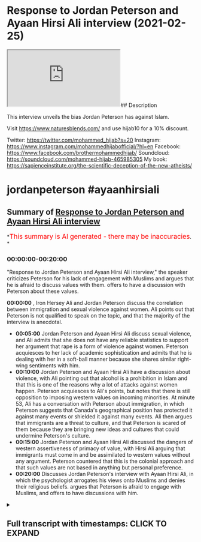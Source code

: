 # Response to Jordan Peterson and Ayaan Hirsi Ali interview (2021-02-25)

<iframe loading='lazy' allow='autoplay' src='https://www.youtube.com/embed/XCvLgCf9Fgw'></iframe>## Description

This interview unveils the bias Jordan Peterson has against Islam.

Visit <https://www.naturesblends.com/> and use hijab10 for a 10% discount.

Twitter: <https://twitter.com/mohammed_hijab?s=20>
Instagram: <https://www.instagram.com/mohammedhijabofficial/?hl=en>
Facebook: <https://www.facebook.com/brothermohammedhijab/>
Soundcloud: <https://soundcloud.com/mohammed-hijab-465985305>
My book: <https://sapienceinstitute.org/the-scientific-deception-of-the-new-atheists/>

# jordanpeterson #ayaanhirsiali

## Summary of [Response to Jordan Peterson and Ayaan Hirsi Ali interview](https://www.youtube.com/watch?v=XCvLgCf9Fgw)

*<span style="color:red; font-size:125%">This summary is AI generated - there may be inaccuracies</span>. *

### <a onclick="modifyYTiframeseektime('0')">00:00:00-00:20:00</a>

"Response to Jordan Peterson and Ayaan Hirsi Ali interview," the speaker criticizes Peterson for his lack of engagement with Muslims and argues that he is afraid to discuss values with them. offers to have a discussion with Peterson about these values.

**<a onclick="modifyYTiframeseektime('0')">00:00:00</a>** , Iron Hersey Ali and Jordan Peterson discuss the correlation between immigration and sexual violence against women. Ali points out that Peterson is not qualified to speak on the topic, and that the majority of the interview is anecdotal.

* **<a onclick="modifyYTiframeseektime('300')">00:05:00</a>** Jordan Peterson and Ayaan Hirsi Ali discuss sexual violence, and Ali admits that she does not have any reliable statistics to support her argument that rape is a form of violence against women. Peterson acquiesces to her lack of academic sophistication and admits that he is dealing with her in a soft-ball manner because she shares similar right-wing sentiments with him.
* **<a onclick="modifyYTiframeseektime('600')">00:10:00</a>** Jordan Peterson and Ayaan Hirsi Ali have a discussion about violence, with Ali pointing out that alcohol is a prohibition in Islam and that this is one of the reasons why a lot of attacks against women happen. Peterson acquiesces to Ali's points, but notes that there is still opposition to imposing western values on incoming minorities. At minute 53, Ali has a conversation with Peterson about immigration, in which Peterson suggests that Canada's geographical position has protected it against many events or shielded it against many events. Ali then argues that immigrants are a threat to culture, and that Peterson is scared of them because they are bringing new ideas and cultures that could undermine Peterson's culture.
* **<a onclick="modifyYTiframeseektime('900')">00:15:00</a>** Jordan Peterson and Ayaan Hirsi Ali discussed the dangers of western assertiveness of primacy of value, with Hirsi Ali arguing that immigrants must come in and be assimilated to western values without any argument. Peterson countered that this is the colonial approach and that such values are not based in anything but personal preference.
* **<a onclick="modifyYTiframeseektime('1200')">00:20:00</a>** Discusses Jordan Peterson's interview with Ayaan Hirsi Ali, in which the psychologist arrogates his views onto Muslims and denies their religious beliefs. argues that Peterson is afraid to engage with Muslims, and offers to have discussions with him.

<details><summary><h2>Full transcript with timestamps: CLICK TO EXPAND</h2></summary>

<a onclick="modifyYTiframeseektime('0')">0:00:00</a> any time there was a proposition  
<a onclick="modifyYTiframeseektime('3')">0:00:03</a> to yes impose the values of liberal  
<a onclick="modifyYTiframeseektime('6')">0:00:06</a> societies  
<a onclick="modifyYTiframeseektime('7')">0:00:07</a> on the incoming minorities this is  
<a onclick="modifyYTiframeseektime('10')">0:00:10</a> probably the most shocking bit  
<a onclick="modifyYTiframeseektime('12')">0:00:12</a> of the entire interview she talks  
<a onclick="modifyYTiframeseektime('15')">0:00:15</a> candidly  
<a onclick="modifyYTiframeseektime('16')">0:00:16</a> and audaciously about imposing  
<a onclick="modifyYTiframeseektime('20')">0:00:20</a> western values on immigrant populations  
<a onclick="modifyYTiframeseektime('23')">0:00:23</a> that is one side of the story but  
<a onclick="modifyYTiframeseektime('25')">0:00:25</a> there's also another side of the story  
<a onclick="modifyYTiframeseektime('27')">0:00:27</a> there's two sides of the story when you  
<a onclick="modifyYTiframeseektime('29')">0:00:29</a> when jordan peterson talks about slavery  
<a onclick="modifyYTiframeseektime('31')">0:00:31</a> and segregation racism in the west  
<a onclick="modifyYTiframeseektime('32')">0:00:32</a> but she doesn't offer the same  
<a onclick="modifyYTiframeseektime('34')">0:00:34</a> charitable interpretations of two sides  
<a onclick="modifyYTiframeseektime('36')">0:00:36</a> of the story when she's talking about  
<a onclick="modifyYTiframeseektime('37')">0:00:37</a> the muslim world  
<a onclick="modifyYTiframeseektime('43')">0:00:43</a> is the hijab 10 discount code for 10  
<a onclick="modifyYTiframeseektime('46')">0:00:46</a> discount on a wide range of products  
<a onclick="modifyYTiframeseektime('48')">0:00:48</a> including premium ethiopian black seed  
<a onclick="modifyYTiframeseektime('50')">0:00:50</a> products  
<a onclick="modifyYTiframeseektime('54')">0:00:54</a> how are you guys doing this is a video  
<a onclick="modifyYTiframeseektime('58')">0:00:58</a> of review a review of an interview that  
<a onclick="modifyYTiframeseektime('61')">0:01:01</a> recently took place between iron hersey  
<a onclick="modifyYTiframeseektime('63')">0:01:03</a> ali and jordan peterson  
<a onclick="modifyYTiframeseektime('65')">0:01:05</a> now before i indulge in the foxy norse  
<a onclick="modifyYTiframeseektime('67')">0:01:07</a> in the hilly pulification  
<a onclick="modifyYTiframeseektime('70')">0:01:10</a> of the counter factual and inoperative  
<a onclick="modifyYTiframeseektime('73')">0:01:13</a> quantifications  
<a onclick="modifyYTiframeseektime('74')">0:01:14</a> of iron hersey ali i would like to  
<a onclick="modifyYTiframeseektime('77')">0:01:17</a> stress one point  
<a onclick="modifyYTiframeseektime('79')">0:01:19</a> that both individuals are not  
<a onclick="modifyYTiframeseektime('82')">0:01:22</a> specialists in islam or muslims they are  
<a onclick="modifyYTiframeseektime('85')">0:01:25</a> really not  
<a onclick="modifyYTiframeseektime('87')">0:01:27</a> academically qualified or trained to  
<a onclick="modifyYTiframeseektime('90')">0:01:30</a> deal with these matters  
<a onclick="modifyYTiframeseektime('91')">0:01:31</a> and it would have been clever had both  
<a onclick="modifyYTiframeseektime('93')">0:01:33</a> of those individuals taking a page out  
<a onclick="modifyYTiframeseektime('95')">0:01:35</a> of  
<a onclick="modifyYTiframeseektime('96')">0:01:36</a> wittgenstein's book tractus  
<a onclick="modifyYTiframeseektime('99')">0:01:39</a> where he mentions whereof  
<a onclick="modifyYTiframeseektime('103')">0:01:43</a> whereof one cannot speak thereof  
<a onclick="modifyYTiframeseektime('106')">0:01:46</a> one must remain silent but despite the  
<a onclick="modifyYTiframeseektime('109')">0:01:49</a> fact that jordan peterson  
<a onclick="modifyYTiframeseektime('112')">0:01:52</a> consistently mentions his own ignorance  
<a onclick="modifyYTiframeseektime('115')">0:01:55</a> on the topic of islam and muslims  
<a onclick="modifyYTiframeseektime('117')">0:01:57</a> he continuously and persistently  
<a onclick="modifyYTiframeseektime('121')">0:02:01</a> calls people who are ultra crepitarian  
<a onclick="modifyYTiframeseektime('124')">0:02:04</a> and who have no formal qualifications of  
<a onclick="modifyYTiframeseektime('127')">0:02:07</a> islam  
<a onclick="modifyYTiframeseektime('127')">0:02:07</a> except for a claim that they once  
<a onclick="modifyYTiframeseektime('129')">0:02:09</a> belonged to the body of muslims  
<a onclick="modifyYTiframeseektime('131')">0:02:11</a> to speak on his podcasts as if they have  
<a onclick="modifyYTiframeseektime('134')">0:02:14</a> some kind of  
<a onclick="modifyYTiframeseektime('136')">0:02:16</a> academic insight to offer what we will  
<a onclick="modifyYTiframeseektime('138')">0:02:18</a> realize with this review instead  
<a onclick="modifyYTiframeseektime('141')">0:02:21</a> is that there is no academic insight to  
<a onclick="modifyYTiframeseektime('144')">0:02:24</a> offer  
<a onclick="modifyYTiframeseektime('146')">0:02:26</a> let's start with exactly the method  
<a onclick="modifyYTiframeseektime('149')">0:02:29</a> that we're talking about in this case is  
<a onclick="modifyYTiframeseektime('151')">0:02:31</a> the social scientific method  
<a onclick="modifyYTiframeseektime('153')">0:02:33</a> but before we do so let's recognize the  
<a onclick="modifyYTiframeseektime('155')">0:02:35</a> argument that's been  
<a onclick="modifyYTiframeseektime('157')">0:02:37</a> made here by iron hersey alley that  
<a onclick="modifyYTiframeseektime('159')">0:02:39</a> there is a correlation  
<a onclick="modifyYTiframeseektime('160')">0:02:40</a> a strong positive correlation between  
<a onclick="modifyYTiframeseektime('164')">0:02:44</a> immigration  
<a onclick="modifyYTiframeseektime('165')">0:02:45</a> and sexual violence to women in  
<a onclick="modifyYTiframeseektime('168')">0:02:48</a> particular  
<a onclick="modifyYTiframeseektime('169')">0:02:49</a> this among many other problems that  
<a onclick="modifyYTiframeseektime('171')">0:02:51</a> you'll find with immigration  
<a onclick="modifyYTiframeseektime('172')">0:02:52</a> and what kind of immigration it's muslim  
<a onclick="modifyYTiframeseektime('176')">0:02:56</a> immigration in particular so  
<a onclick="modifyYTiframeseektime('180')">0:03:00</a> the first thing that needs to be  
<a onclick="modifyYTiframeseektime('181')">0:03:01</a> questioned is is iron hersey ali  
<a onclick="modifyYTiframeseektime('185')">0:03:05</a> going to provide us with scientific or  
<a onclick="modifyYTiframeseektime('187')">0:03:07</a> statistical data such that we may  
<a onclick="modifyYTiframeseektime('190')">0:03:10</a> look at it with an academic eye or is  
<a onclick="modifyYTiframeseektime('193')">0:03:13</a> she  
<a onclick="modifyYTiframeseektime('193')">0:03:13</a> going to be anecdotal from beginning to  
<a onclick="modifyYTiframeseektime('197')">0:03:17</a> end  
<a onclick="modifyYTiframeseektime('198')">0:03:18</a> unfortunately what we find with this  
<a onclick="modifyYTiframeseektime('200')">0:03:20</a> interview  
<a onclick="modifyYTiframeseektime('201')">0:03:21</a> is that there is absolutely no semblance  
<a onclick="modifyYTiframeseektime('206')">0:03:26</a> no semblance of academic rigour and in  
<a onclick="modifyYTiframeseektime('209')">0:03:29</a> fact the entirety of the interview  
<a onclick="modifyYTiframeseektime('211')">0:03:31</a> is a reference to anecdotal information  
<a onclick="modifyYTiframeseektime('215')">0:03:35</a> with the limitation of one case study  
<a onclick="modifyYTiframeseektime('218')">0:03:38</a> hercy herself talking about her own  
<a onclick="modifyYTiframeseektime('221')">0:03:41</a> story  
<a onclick="modifyYTiframeseektime('222')">0:03:42</a> which peterson thinks she's so heroic  
<a onclick="modifyYTiframeseektime('226')">0:03:46</a> for having gone through these  
<a onclick="modifyYTiframeseektime('228')">0:03:48</a> experiences  
<a onclick="modifyYTiframeseektime('230')">0:03:50</a> but jordan peterson asks hersey a  
<a onclick="modifyYTiframeseektime('232')">0:03:52</a> question  
<a onclick="modifyYTiframeseektime('233')">0:03:53</a> he asks he actually says i'm triggered  
<a onclick="modifyYTiframeseektime('236')">0:03:56</a> as a social scientist  
<a onclick="modifyYTiframeseektime('238')">0:03:58</a> because there's many issues i mean you  
<a onclick="modifyYTiframeseektime('240')">0:04:00</a> do say right off the bat  
<a onclick="modifyYTiframeseektime('242')">0:04:02</a> uh this is a trigger warning for the  
<a onclick="modifyYTiframeseektime('245')">0:04:05</a> entire book  
<a onclick="modifyYTiframeseektime('246')">0:04:06</a> reading it you should be triggered well  
<a onclick="modifyYTiframeseektime('248')">0:04:08</a> i would say i was triggered by reading  
<a onclick="modifyYTiframeseektime('250')">0:04:10</a> it i was triggered partly  
<a onclick="modifyYTiframeseektime('252')">0:04:12</a> as a social scientist i would say to  
<a onclick="modifyYTiframeseektime('254')">0:04:14</a> begin with and he mentions  
<a onclick="modifyYTiframeseektime('256')">0:04:16</a> of the issues in question is the fact  
<a onclick="modifyYTiframeseektime('259')">0:04:19</a> that how do you define  
<a onclick="modifyYTiframeseektime('260')">0:04:20</a> sexual violence against women let's take  
<a onclick="modifyYTiframeseektime('263')">0:04:23</a> a look at what he says  
<a onclick="modifyYTiframeseektime('264')">0:04:24</a> how do you define sexual assault for  
<a onclick="modifyYTiframeseektime('267')">0:04:27</a> example  
<a onclick="modifyYTiframeseektime('268')">0:04:28</a> now you could define it as the  
<a onclick="modifyYTiframeseektime('272')">0:04:32</a> if you define it by the most severe  
<a onclick="modifyYTiframeseektime('275')">0:04:35</a> crimes let's say  
<a onclick="modifyYTiframeseektime('277')">0:04:37</a> rape then you miss  
<a onclick="modifyYTiframeseektime('280')">0:04:40</a> all the data that might be obtained when  
<a onclick="modifyYTiframeseektime('282')">0:04:42</a> you  
<a onclick="modifyYTiframeseektime('283')">0:04:43</a> consider all the other forms of sexual  
<a onclick="modifyYTiframeseektime('286')">0:04:46</a> misbehavior  
<a onclick="modifyYTiframeseektime('287')">0:04:47</a> now this problem is real because in  
<a onclick="modifyYTiframeseektime('289')">0:04:49</a> second wave feminist  
<a onclick="modifyYTiframeseektime('291')">0:04:51</a> kind of academic literature you'll find  
<a onclick="modifyYTiframeseektime('294')">0:04:54</a> extremes  
<a onclick="modifyYTiframeseektime('296')">0:04:56</a> you'll find extremes like for example  
<a onclick="modifyYTiframeseektime('298')">0:04:58</a> mckinnon catherine mckinnon  
<a onclick="modifyYTiframeseektime('300')">0:05:00</a> who says that sexual intercourse  
<a onclick="modifyYTiframeseektime('303')">0:05:03</a> is a form of rape actually  
<a onclick="modifyYTiframeseektime('307')">0:05:07</a> even if if the person consents this is  
<a onclick="modifyYTiframeseektime('309')">0:05:09</a> in western academic literature  
<a onclick="modifyYTiframeseektime('311')">0:05:11</a> i know um jordan peterson has had  
<a onclick="modifyYTiframeseektime('315')">0:05:15</a> warrell farin on his uh podcast in the  
<a onclick="modifyYTiframeseektime('318')">0:05:18</a> in the past  
<a onclick="modifyYTiframeseektime('319')">0:05:19</a> and he's been critical of these  
<a onclick="modifyYTiframeseektime('320')">0:05:20</a> approaches and world farron himself  
<a onclick="modifyYTiframeseektime('322')">0:05:22</a> mentions in the myth of male power  
<a onclick="modifyYTiframeseektime('324')">0:05:24</a> these ridiculous notions of definitions  
<a onclick="modifyYTiframeseektime('328')">0:05:28</a> relating to sexual violence  
<a onclick="modifyYTiframeseektime('330')">0:05:30</a> hersey ali doesn't recognize the issue  
<a onclick="modifyYTiframeseektime('332')">0:05:32</a> here with definitions  
<a onclick="modifyYTiframeseektime('334')">0:05:34</a> and she doesn't realize because there is  
<a onclick="modifyYTiframeseektime('336')">0:05:36</a> no uniform generalizable  
<a onclick="modifyYTiframeseektime('338')">0:05:38</a> robust definition that everybody agrees  
<a onclick="modifyYTiframeseektime('341')">0:05:41</a> with in relation to this  
<a onclick="modifyYTiframeseektime('344')">0:05:44</a> violence against women such that  
<a onclick="modifyYTiframeseektime('346')">0:05:46</a> comparisons can be made cross-culturally  
<a onclick="modifyYTiframeseektime('348')">0:05:48</a> or even within the same  
<a onclick="modifyYTiframeseektime('350')">0:05:50</a> location so she starts talking once  
<a onclick="modifyYTiframeseektime('353')">0:05:53</a> again about  
<a onclick="modifyYTiframeseektime('353')">0:05:53</a> anecdotes but jordan peterson comes back  
<a onclick="modifyYTiframeseektime('357')">0:05:57</a> again and asks her some more  
<a onclick="modifyYTiframeseektime('358')">0:05:58</a> interrogatory questions  
<a onclick="modifyYTiframeseektime('359')">0:05:59</a> what's really interesting is that at  
<a onclick="modifyYTiframeseektime('361')">0:06:01</a> minute 12  
<a onclick="modifyYTiframeseektime('363')">0:06:03</a> second 38 iron hersey  
<a onclick="modifyYTiframeseektime('366')">0:06:06</a> candidly admits that she has she does  
<a onclick="modifyYTiframeseektime('368')">0:06:08</a> not start with statistics let's see what  
<a onclick="modifyYTiframeseektime('370')">0:06:10</a> she has to say  
<a onclick="modifyYTiframeseektime('370')">0:06:10</a> and so i don't start fast with  
<a onclick="modifyYTiframeseektime('373')">0:06:13</a> statistics so i i you know i really want  
<a onclick="modifyYTiframeseektime('375')">0:06:15</a> i'm not a social scientist  
<a onclick="modifyYTiframeseektime('377')">0:06:17</a> and now that's ridiculous  
<a onclick="modifyYTiframeseektime('381')">0:06:21</a> not the fact that she's not a social  
<a onclick="modifyYTiframeseektime('382')">0:06:22</a> scientist but the fact that you're  
<a onclick="modifyYTiframeseektime('384')">0:06:24</a> conducting a study  
<a onclick="modifyYTiframeseektime('386')">0:06:26</a> which is a social science  
<a onclick="modifyYTiframeseektime('389')">0:06:29</a> study and you're admitting that you have  
<a onclick="modifyYTiframeseektime('392')">0:06:32</a> no qualification no expertise  
<a onclick="modifyYTiframeseektime('394')">0:06:34</a> no training no ability  
<a onclick="modifyYTiframeseektime('397')">0:06:37</a> to act as a social scientist now this is  
<a onclick="modifyYTiframeseektime('400')">0:06:40</a> analogous to someone going to a doctor  
<a onclick="modifyYTiframeseektime('403')">0:06:43</a> asking for a prescription and then the  
<a onclick="modifyYTiframeseektime('405')">0:06:45</a> doctor turned around says  
<a onclick="modifyYTiframeseektime('406')">0:06:46</a> you know i'm i don't start with  
<a onclick="modifyYTiframeseektime('408')">0:06:48</a> prescriptions because i'm not a doctor  
<a onclick="modifyYTiframeseektime('410')">0:06:50</a> it would not be acceptable in any other  
<a onclick="modifyYTiframeseektime('412')">0:06:52</a> field  
<a onclick="modifyYTiframeseektime('414')">0:06:54</a> so why is it possible that she can be  
<a onclick="modifyYTiframeseektime('416')">0:06:56</a> treated as an academic and a social  
<a onclick="modifyYTiframeseektime('418')">0:06:58</a> scientist  
<a onclick="modifyYTiframeseektime('419')">0:06:59</a> when in fact she admits to the fact that  
<a onclick="modifyYTiframeseektime('421')">0:07:01</a> she is an ultra crack badarian  
<a onclick="modifyYTiframeseektime('425')">0:07:05</a> why is it possible that she can continue  
<a onclick="modifyYTiframeseektime('427')">0:07:07</a> this and that there is not a  
<a onclick="modifyYTiframeseektime('429')">0:07:09</a> push from peterson as we've seen with  
<a onclick="modifyYTiframeseektime('433')">0:07:13</a> him and kathy newham for example on  
<a onclick="modifyYTiframeseektime('435')">0:07:15</a> channel 4  
<a onclick="modifyYTiframeseektime('436')">0:07:16</a> a debate well known debate the same push  
<a onclick="modifyYTiframeseektime('439')">0:07:19</a> that he has with other second wave  
<a onclick="modifyYTiframeseektime('441')">0:07:21</a> feminists where he  
<a onclick="modifyYTiframeseektime('442')">0:07:22</a> completely dismantles their duelist  
<a onclick="modifyYTiframeseektime('445')">0:07:25</a> narratives we don't find here  
<a onclick="modifyYTiframeseektime('447')">0:07:27</a> there's an acquiescence here and i think  
<a onclick="modifyYTiframeseektime('450')">0:07:30</a> the reason is this  
<a onclick="modifyYTiframeseektime('451')">0:07:31</a> if iron hersey ali was kathy newman he  
<a onclick="modifyYTiframeseektime('454')">0:07:34</a> would have eaten her for breakfast in  
<a onclick="modifyYTiframeseektime('456')">0:07:36</a> that interview  
<a onclick="modifyYTiframeseektime('456')">0:07:36</a> but you're exercising your freedom of  
<a onclick="modifyYTiframeseektime('458')">0:07:38</a> speech to certainly risk offending me  
<a onclick="modifyYTiframeseektime('461')">0:07:41</a> and that's fine i think more power to  
<a onclick="modifyYTiframeseektime('463')">0:07:43</a> you as far as i'm concerned  
<a onclick="modifyYTiframeseektime('465')">0:07:45</a> except you haven't sat there and  
<a onclick="modifyYTiframeseektime('469')">0:07:49</a> i'm sorry i'm just trying to work that  
<a onclick="modifyYTiframeseektime('470')">0:07:50</a> out i mean  
<a onclick="modifyYTiframeseektime('474')">0:07:54</a> gotcha you have got me but he acquiesces  
<a onclick="modifyYTiframeseektime('477')">0:07:57</a> to her  
<a onclick="modifyYTiframeseektime('479')">0:07:59</a> lack of rigor and sophistication  
<a onclick="modifyYTiframeseektime('481')">0:08:01</a> academic sophistication  
<a onclick="modifyYTiframeseektime('483')">0:08:03</a> because she exists with him in the same  
<a onclick="modifyYTiframeseektime('485')">0:08:05</a> anti-muslim  
<a onclick="modifyYTiframeseektime('486')">0:08:06</a> echo chamber and that's the reality and  
<a onclick="modifyYTiframeseektime('490')">0:08:10</a> he knows it  
<a onclick="modifyYTiframeseektime('491')">0:08:11</a> when was the last time that jordan  
<a onclick="modifyYTiframeseektime('493')">0:08:13</a> peterson has ever  
<a onclick="modifyYTiframeseektime('494')">0:08:14</a> in his entirety of his career  
<a onclick="modifyYTiframeseektime('497')">0:08:17</a> professional career  
<a onclick="modifyYTiframeseektime('498')">0:08:18</a> invited a traditionalist muslim  
<a onclick="modifyYTiframeseektime('501')">0:08:21</a> of and there are many of them there are  
<a onclick="modifyYTiframeseektime('503')">0:08:23</a> many of us to come and discuss with him  
<a onclick="modifyYTiframeseektime('505')">0:08:25</a> the matters that he's discussing  
<a onclick="modifyYTiframeseektime('508')">0:08:28</a> why only the unsympathetic to muslims  
<a onclick="modifyYTiframeseektime('510')">0:08:30</a> why  
<a onclick="modifyYTiframeseektime('511')">0:08:31</a> even though they come with the most  
<a onclick="modifyYTiframeseektime('512')">0:08:32</a> ridiculous anecdotal evidence  
<a onclick="modifyYTiframeseektime('514')">0:08:34</a> to make generalizable case or  
<a onclick="modifyYTiframeseektime('516')">0:08:36</a> generalizable  
<a onclick="modifyYTiframeseektime('519')">0:08:39</a> on uh entirety of a population which is  
<a onclick="modifyYTiframeseektime('521')">0:08:41</a> the muslim population in the west  
<a onclick="modifyYTiframeseektime('523')">0:08:43</a> why so this is something that she  
<a onclick="modifyYTiframeseektime('526')">0:08:46</a> you should be really thinking about for  
<a onclick="modifyYTiframeseektime('528')">0:08:48</a> instance my husband saying  
<a onclick="modifyYTiframeseektime('530')">0:08:50</a> the argument will no it won't go  
<a onclick="modifyYTiframeseektime('532')">0:08:52</a> anywhere because you will not be  
<a onclick="modifyYTiframeseektime('534')">0:08:54</a> able to get the statistics once again  
<a onclick="modifyYTiframeseektime('536')">0:08:56</a> she says i don't have the data  
<a onclick="modifyYTiframeseektime('539')">0:08:59</a> and he once again is the softball  
<a onclick="modifyYTiframeseektime('541')">0:09:01</a> approach  
<a onclick="modifyYTiframeseektime('543')">0:09:03</a> not a pushing not attacking  
<a onclick="modifyYTiframeseektime('546')">0:09:06</a> because she's not from the left because  
<a onclick="modifyYTiframeseektime('549')">0:09:09</a> she's not a white  
<a onclick="modifyYTiframeseektime('550')">0:09:10</a> second wave feminist woman from the left  
<a onclick="modifyYTiframeseektime('552')">0:09:12</a> that's why he's dealing with her in that  
<a onclick="modifyYTiframeseektime('553')">0:09:13</a> way  
<a onclick="modifyYTiframeseektime('554')">0:09:14</a> and because she has this bias against  
<a onclick="modifyYTiframeseektime('556')">0:09:16</a> islam and she echoes a lot of  
<a onclick="modifyYTiframeseektime('557')">0:09:17</a> their sentiments again the right wing  
<a onclick="modifyYTiframeseektime('560')">0:09:20</a> let's be  
<a onclick="modifyYTiframeseektime('561')">0:09:21</a> honest alt right-wing sentiments that's  
<a onclick="modifyYTiframeseektime('564')">0:09:24</a> why he's being taken easy with her  
<a onclick="modifyYTiframeseektime('566')">0:09:26</a> even though she is telling him i don't  
<a onclick="modifyYTiframeseektime('568')">0:09:28</a> have any data  
<a onclick="modifyYTiframeseektime('569')">0:09:29</a> he should have said if you don't have  
<a onclick="modifyYTiframeseektime('570')">0:09:30</a> any data you don't have any case  
<a onclick="modifyYTiframeseektime('573')">0:09:33</a> that's what you should have said full  
<a onclick="modifyYTiframeseektime('575')">0:09:35</a> stop her books are littered  
<a onclick="modifyYTiframeseektime('577')">0:09:37</a> with anecdotal information which even  
<a onclick="modifyYTiframeseektime('579')">0:09:39</a> that  
<a onclick="modifyYTiframeseektime('580')">0:09:40</a> is questionable and you can see in the  
<a onclick="modifyYTiframeseektime('582')">0:09:42</a> other refutation i've done on her  
<a onclick="modifyYTiframeseektime('584')">0:09:44</a> even that is questionable and has been  
<a onclick="modifyYTiframeseektime('585')">0:09:45</a> fact checked and she has been proven to  
<a onclick="modifyYTiframeseektime('587')">0:09:47</a> be  
<a onclick="modifyYTiframeseektime('587')">0:09:47</a> a malignant liar on all of these issues  
<a onclick="modifyYTiframeseektime('591')">0:09:51</a> victims and perpetrators of violent  
<a onclick="modifyYTiframeseektime('593')">0:09:53</a> crimes about 50 percent of them are  
<a onclick="modifyYTiframeseektime('595')">0:09:55</a> alcohol intoxicated it's a massive  
<a onclick="modifyYTiframeseektime('597')">0:09:57</a> contributor to  
<a onclick="modifyYTiframeseektime('598')">0:09:58</a> to violence of all types domestic  
<a onclick="modifyYTiframeseektime('600')">0:10:00</a> violence every type of violence  
<a onclick="modifyYTiframeseektime('602')">0:10:02</a> at minute 28 he starts talking about  
<a onclick="modifyYTiframeseektime('604')">0:10:04</a> other factors one of which is alcohol  
<a onclick="modifyYTiframeseektime('606')">0:10:06</a> something which is a prohibition in  
<a onclick="modifyYTiframeseektime('608')">0:10:08</a> islam  
<a onclick="modifyYTiframeseektime('609')">0:10:09</a> and she can see the discomfort in the  
<a onclick="modifyYTiframeseektime('611')">0:10:11</a> face of iron hersey because now it's  
<a onclick="modifyYTiframeseektime('612')">0:10:12</a> moving away from  
<a onclick="modifyYTiframeseektime('614')">0:10:14</a> anti-islamic attack to almost seemingly  
<a onclick="modifyYTiframeseektime('618')">0:10:18</a> a pseudo pro-islamic stance because  
<a onclick="modifyYTiframeseektime('620')">0:10:20</a> islam is the only  
<a onclick="modifyYTiframeseektime('621')">0:10:21</a> major world religion which bans alcohol  
<a onclick="modifyYTiframeseektime('624')">0:10:24</a> and he talks about alcohol being  
<a onclick="modifyYTiframeseektime('626')">0:10:26</a> in his his words 50 or more  
<a onclick="modifyYTiframeseektime('629')">0:10:29</a> the reason why a lot of these  
<a onclick="modifyYTiframeseektime('632')">0:10:32</a> attacks happen against women she tries  
<a onclick="modifyYTiframeseektime('634')">0:10:34</a> to sidestep that and move it back to an  
<a onclick="modifyYTiframeseektime('636')">0:10:36</a> anti-islamic case  
<a onclick="modifyYTiframeseektime('637')">0:10:37</a> but she is losing sophistication she  
<a onclick="modifyYTiframeseektime('639')">0:10:39</a> unnuances the discussion  
<a onclick="modifyYTiframeseektime('641')">0:10:41</a> and she's just trying to squeeze in she  
<a onclick="modifyYTiframeseektime('644')">0:10:44</a> is desperately trying to squeeze  
<a onclick="modifyYTiframeseektime('646')">0:10:46</a> in an anti-islamic narrative at  
<a onclick="modifyYTiframeseektime('649')">0:10:49</a> every single turn  
<a onclick="modifyYTiframeseektime('652')">0:10:52</a> but jordan peterson does not care  
<a onclick="modifyYTiframeseektime('655')">0:10:55</a> because jordan peterson is happy to  
<a onclick="modifyYTiframeseektime('656')">0:10:56</a> acquiesce with that  
<a onclick="modifyYTiframeseektime('658')">0:10:58</a> and jordan peterson is happy to have  
<a onclick="modifyYTiframeseektime('660')">0:11:00</a> these unsympathetic muslim  
<a onclick="modifyYTiframeseektime('662')">0:11:02</a> anti-muslim people on his show like uh  
<a onclick="modifyYTiframeseektime('665')">0:11:05</a> gad zad  
<a onclick="modifyYTiframeseektime('666')">0:11:06</a> or whatever his name is and her uh  
<a onclick="modifyYTiframeseektime('668')">0:11:08</a> hersey ali and  
<a onclick="modifyYTiframeseektime('670')">0:11:10</a> sam harris you all quite frankly you  
<a onclick="modifyYTiframeseektime('672')">0:11:12</a> have one thing in common which is  
<a onclick="modifyYTiframeseektime('674')">0:11:14</a> you echo the same nonsense when it comes  
<a onclick="modifyYTiframeseektime('678')">0:11:18</a> to islam and you are afraid  
<a onclick="modifyYTiframeseektime('680')">0:11:20</a> you are afraid to come out of your echo  
<a onclick="modifyYTiframeseektime('682')">0:11:22</a> chambers you are afraid  
<a onclick="modifyYTiframeseektime('684')">0:11:24</a> this is probably the most shocking bit  
<a onclick="modifyYTiframeseektime('686')">0:11:26</a> of the entire interview  
<a onclick="modifyYTiframeseektime('688')">0:11:28</a> she talks candidly  
<a onclick="modifyYTiframeseektime('692')">0:11:32</a> and audaciously about imposing  
<a onclick="modifyYTiframeseektime('697')">0:11:37</a> western values on immigrant populations  
<a onclick="modifyYTiframeseektime('700')">0:11:40</a> at any time  
<a onclick="modifyYTiframeseektime('702')">0:11:42</a> there was a proposition to yes impose  
<a onclick="modifyYTiframeseektime('705')">0:11:45</a> the values of liberal societies on the  
<a onclick="modifyYTiframeseektime('708')">0:11:48</a> incoming minorities there would be an  
<a onclick="modifyYTiframeseektime('711')">0:11:51</a> opposition to that this still  
<a onclick="modifyYTiframeseektime('713')">0:11:53</a> is an opposition to that now imagine me  
<a onclick="modifyYTiframeseektime('716')">0:11:56</a> saying the same  
<a onclick="modifyYTiframeseektime('717')">0:11:57</a> thing about islam let's impose  
<a onclick="modifyYTiframeseektime('721')">0:12:01</a> islam upon if i was speaking in a  
<a onclick="modifyYTiframeseektime('723')">0:12:03</a> context where islam was a  
<a onclick="modifyYTiframeseektime('725')">0:12:05</a> majority or the dominant ethic and we're  
<a onclick="modifyYTiframeseektime('727')">0:12:07</a> talking about immigrants to muslim lands  
<a onclick="modifyYTiframeseektime('729')">0:12:09</a> i say exactly the same thing  
<a onclick="modifyYTiframeseektime('731')">0:12:11</a> i'll be labeled a fascist an  
<a onclick="modifyYTiframeseektime('733')">0:12:13</a> authoritarian  
<a onclick="modifyYTiframeseektime('735')">0:12:15</a> impose the islamic values on oncoming  
<a onclick="modifyYTiframeseektime('739')">0:12:19</a> non-muslim populations imagine i said  
<a onclick="modifyYTiframeseektime('741')">0:12:21</a> that in in relation to  
<a onclick="modifyYTiframeseektime('742')">0:12:22</a> non-muslim immigrants in the muslim land  
<a onclick="modifyYTiframeseektime('745')">0:12:25</a> everyone would say this is  
<a onclick="modifyYTiframeseektime('746')">0:12:26</a> uh brutal authoritarianism and fascism  
<a onclick="modifyYTiframeseektime('750')">0:12:30</a> but the man who seems to be or  
<a onclick="modifyYTiframeseektime('753')">0:12:33</a> he's putting himself out to be  
<a onclick="modifyYTiframeseektime('757')">0:12:37</a> a figure an emblem for free speech and  
<a onclick="modifyYTiframeseektime('760')">0:12:40</a> expression and liberalism in the west  
<a onclick="modifyYTiframeseektime('763')">0:12:43</a> jordan peterson instead of having the  
<a onclick="modifyYTiframeseektime('765')">0:12:45</a> courage  
<a onclick="modifyYTiframeseektime('767')">0:12:47</a> to challenge iron hersey ali  
<a onclick="modifyYTiframeseektime('770')">0:12:50</a> on this very statement he  
<a onclick="modifyYTiframeseektime('773')">0:12:53</a> acquiesces and moves on and in fact  
<a onclick="modifyYTiframeseektime('776')">0:12:56</a> seems to even agree with the sentiment  
<a onclick="modifyYTiframeseektime('780')">0:13:00</a> which which baffles me to the point of  
<a onclick="modifyYTiframeseektime('783')">0:13:03</a> asking this question  
<a onclick="modifyYTiframeseektime('784')">0:13:04</a> to what extent can liberalism  
<a onclick="modifyYTiframeseektime('788')">0:13:08</a> ostensibly an ideology  
<a onclick="modifyYTiframeseektime('792')">0:13:12</a> of tolerance tolerate anything other  
<a onclick="modifyYTiframeseektime('795')">0:13:15</a> than itself  
<a onclick="modifyYTiframeseektime('799')">0:13:19</a> and you have jordan peterson who is  
<a onclick="modifyYTiframeseektime('801')">0:13:21</a> meant to be the bastion of sp  
<a onclick="modifyYTiframeseektime('803')">0:13:23</a> free speech and freedom of expression  
<a onclick="modifyYTiframeseektime('807')">0:13:27</a> who is acquiescing to this once again  
<a onclick="modifyYTiframeseektime('809')">0:13:29</a> because of his cognitive  
<a onclick="modifyYTiframeseektime('811')">0:13:31</a> bias towards islam and muslim instead of  
<a onclick="modifyYTiframeseektime('814')">0:13:34</a> challenging her on this  
<a onclick="modifyYTiframeseektime('817')">0:13:37</a> in fact jordan peterson  
<a onclick="modifyYTiframeseektime('821')">0:13:41</a> speaks of immigration  
<a onclick="modifyYTiframeseektime('824')">0:13:44</a> in this kind of language he says the  
<a onclick="modifyYTiframeseektime('827')">0:13:47</a> simplest explanation could well be that  
<a onclick="modifyYTiframeseektime('829')">0:13:49</a> canada's geographical  
<a onclick="modifyYTiframeseektime('831')">0:13:51</a> position has protected it against  
<a onclick="modifyYTiframeseektime('834')">0:13:54</a> many of the events or shielded us  
<a onclick="modifyYTiframeseektime('836')">0:13:56</a> against many of the events that have  
<a onclick="modifyYTiframeseektime('837')">0:13:57</a> made immigration such a contentious  
<a onclick="modifyYTiframeseektime('839')">0:13:59</a> issue  
<a onclick="modifyYTiframeseektime('839')">0:13:59</a> as if immigrants are some kind of threat  
<a onclick="modifyYTiframeseektime('842')">0:14:02</a> some extraneous threat that require  
<a onclick="modifyYTiframeseektime('845')">0:14:05</a> shielding from  
<a onclick="modifyYTiframeseektime('847')">0:14:07</a> in that they're coming with these new  
<a onclick="modifyYTiframeseektime('848')">0:14:08</a> ideas and cultures  
<a onclick="modifyYTiframeseektime('850')">0:14:10</a> that are going to undermine your  
<a onclick="modifyYTiframeseektime('853')">0:14:13</a> cultures  
<a onclick="modifyYTiframeseektime('854')">0:14:14</a> you're scared you're scared of anyone  
<a onclick="modifyYTiframeseektime('856')">0:14:16</a> challenging the dominant ethic  
<a onclick="modifyYTiframeseektime('859')">0:14:19</a> you need to be shielded from it that is  
<a onclick="modifyYTiframeseektime('861')">0:14:21</a> what i see  
<a onclick="modifyYTiframeseektime('862')">0:14:22</a> from your from the parlance from the  
<a onclick="modifyYTiframeseektime('865')">0:14:25</a> language that you are using  
<a onclick="modifyYTiframeseektime('867')">0:14:27</a> i think we and and how would you address  
<a onclick="modifyYTiframeseektime('870')">0:14:30</a> when you're criticized for being  
<a onclick="modifyYTiframeseektime('872')">0:14:32</a> a neo-colonist let's say peterson seems  
<a onclick="modifyYTiframeseektime('875')">0:14:35</a> to actually even agree with this  
<a onclick="modifyYTiframeseektime('877')">0:14:37</a> imposition narrative  
<a onclick="modifyYTiframeseektime('879')">0:14:39</a> by playing devil's advocate and  
<a onclick="modifyYTiframeseektime('882')">0:14:42</a> saying well some may accuse us of being  
<a onclick="modifyYTiframeseektime('885')">0:14:45</a> neo-colonists  
<a onclick="modifyYTiframeseektime('886')">0:14:46</a> peterson is not only acquiescing with  
<a onclick="modifyYTiframeseektime('890')">0:14:50</a> hercy but he seems to agree with her on  
<a onclick="modifyYTiframeseektime('892')">0:14:52</a> this narrative  
<a onclick="modifyYTiframeseektime('894')">0:14:54</a> and it's only at minute 53  
<a onclick="modifyYTiframeseektime('897')">0:14:57</a> second 45 where he has the conversation  
<a onclick="modifyYTiframeseektime('900')">0:15:00</a> that he needs to have or he asked the  
<a onclick="modifyYTiframeseektime('902')">0:15:02</a> question which he needs to have  
<a onclick="modifyYTiframeseektime('903')">0:15:03</a> we should should we assume the primacy  
<a onclick="modifyYTiframeseektime('905')">0:15:05</a> of values  
<a onclick="modifyYTiframeseektime('907')">0:15:07</a> no we shouldn't assume the primacy of  
<a onclick="modifyYTiframeseektime('909')">0:15:09</a> values let's take a look at what he has  
<a onclick="modifyYTiframeseektime('910')">0:15:10</a> to say  
<a onclick="modifyYTiframeseektime('911')">0:15:11</a> don't do you think that there is a  
<a onclick="modifyYTiframeseektime('913')">0:15:13</a> danger in  
<a onclick="modifyYTiframeseektime('914')">0:15:14</a> in the western assertion of primacy of  
<a onclick="modifyYTiframeseektime('917')">0:15:17</a> value for example and  
<a onclick="modifyYTiframeseektime('918')">0:15:18</a> is is that such a danger that it  
<a onclick="modifyYTiframeseektime('920')">0:15:20</a> mitigates against  
<a onclick="modifyYTiframeseektime('922')">0:15:22</a> any attempts to assimilate immigrants  
<a onclick="modifyYTiframeseektime('924')">0:15:24</a> for example  
<a onclick="modifyYTiframeseektime('925')">0:15:25</a> how can you assume the primacy of values  
<a onclick="modifyYTiframeseektime('928')">0:15:28</a> without  
<a onclick="modifyYTiframeseektime('928')">0:15:28</a> having an epistemological basis for  
<a onclick="modifyYTiframeseektime('931')">0:15:31</a> doing so  
<a onclick="modifyYTiframeseektime('932')">0:15:32</a> without arguing it for from it from  
<a onclick="modifyYTiframeseektime('935')">0:15:35</a> first principles  
<a onclick="modifyYTiframeseektime('936')">0:15:36</a> so what you're saying effectively is  
<a onclick="modifyYTiframeseektime('937')">0:15:37</a> this immigrants have to come in  
<a onclick="modifyYTiframeseektime('939')">0:15:39</a> we should assume the primacy of our  
<a onclick="modifyYTiframeseektime('941')">0:15:41</a> values over theirs and we should impose  
<a onclick="modifyYTiframeseektime('943')">0:15:43</a> it on them  
<a onclick="modifyYTiframeseektime('944')">0:15:44</a> without even trying to argue with them  
<a onclick="modifyYTiframeseektime('946')">0:15:46</a> in rational ways  
<a onclick="modifyYTiframeseektime('948')">0:15:48</a> for them to believe in what we believe  
<a onclick="modifyYTiframeseektime('950')">0:15:50</a> this to me  
<a onclick="modifyYTiframeseektime('952')">0:15:52</a> is the biggest indication of a failure  
<a onclick="modifyYTiframeseektime('955')">0:15:55</a> of values  
<a onclick="modifyYTiframeseektime('956')">0:15:56</a> what kind of values are these this is  
<a onclick="modifyYTiframeseektime('958')">0:15:58</a> exactly the  
<a onclick="modifyYTiframeseektime('959')">0:15:59</a> this is exactly the colonial approach  
<a onclick="modifyYTiframeseektime('961')">0:16:01</a> and yes you will be criticized of that  
<a onclick="modifyYTiframeseektime('963')">0:16:03</a> and you know why  
<a onclick="modifyYTiframeseektime('964')">0:16:04</a> and then she starts talking about the  
<a onclick="modifyYTiframeseektime('965')">0:16:05</a> prevalence of sexually transmitted  
<a onclick="modifyYTiframeseektime('967')">0:16:07</a> disease at minute 56  
<a onclick="modifyYTiframeseektime('969')">0:16:09</a> unwanted diseases unwanted babies rapes  
<a onclick="modifyYTiframeseektime('972')">0:16:12</a> and sexual violence  
<a onclick="modifyYTiframeseektime('973')">0:16:13</a> all of that in western societies seem to  
<a onclick="modifyYTiframeseektime('976')">0:16:16</a> be really  
<a onclick="modifyYTiframeseektime('976')">0:16:16</a> different as if there's kind of this  
<a onclick="modifyYTiframeseektime('978')">0:16:18</a> western  
<a onclick="modifyYTiframeseektime('980')">0:16:20</a> kind of exclusivity no there's no such  
<a onclick="modifyYTiframeseektime('982')">0:16:22</a> thing and she hasn't offered us any data  
<a onclick="modifyYTiframeseektime('984')">0:16:24</a> and what sexually transmitted diseases  
<a onclick="modifyYTiframeseektime('986')">0:16:26</a> she's talking about and comparative to  
<a onclick="modifyYTiframeseektime('988')">0:16:28</a> what  
<a onclick="modifyYTiframeseektime('988')">0:16:28</a> so once again she's just she does not  
<a onclick="modifyYTiframeseektime('990')">0:16:30</a> have any facts in front of her she's  
<a onclick="modifyYTiframeseektime('991')">0:16:31</a> just  
<a onclick="modifyYTiframeseektime('992')">0:16:32</a> ready to spill over her she's ready to  
<a onclick="modifyYTiframeseektime('994')">0:16:34</a> speak about her anecdotes but she  
<a onclick="modifyYTiframeseektime('996')">0:16:36</a> doesn't really have any facts to talk  
<a onclick="modifyYTiframeseektime('997')">0:16:37</a> about  
<a onclick="modifyYTiframeseektime('998')">0:16:38</a> so you contrast  
<a onclick="modifyYTiframeseektime('1002')">0:16:42</a> an islamic attitude towards women with a  
<a onclick="modifyYTiframeseektime('1004')">0:16:44</a> western attitude towards women  
<a onclick="modifyYTiframeseektime('1006')">0:16:46</a> now what she doesn't want to get into is  
<a onclick="modifyYTiframeseektime('1008')">0:16:48</a> a theological discussion because she has  
<a onclick="modifyYTiframeseektime('1009')">0:16:49</a> no knowledge on this topic  
<a onclick="modifyYTiframeseektime('1011')">0:16:51</a> so when it comes to comparison now it's  
<a onclick="modifyYTiframeseektime('1013')">0:16:53</a> going to be quite complicated because  
<a onclick="modifyYTiframeseektime('1015')">0:16:55</a> which kind of islam are we talking about  
<a onclick="modifyYTiframeseektime('1016')">0:16:56</a> which kind of judo christianity we're  
<a onclick="modifyYTiframeseektime('1017')">0:16:57</a> talking about  
<a onclick="modifyYTiframeseektime('1018')">0:16:58</a> is judaism similar or i mean judaism has  
<a onclick="modifyYTiframeseektime('1020')">0:17:00</a> a has a system of  
<a onclick="modifyYTiframeseektime('1022')">0:17:02</a> ethics or a law system which is similar  
<a onclick="modifyYTiframeseektime('1024')">0:17:04</a> to sharia and islam  
<a onclick="modifyYTiframeseektime('1026')">0:17:06</a> christianity doesn't have that there are  
<a onclick="modifyYTiframeseektime('1027')">0:17:07</a> nuances that need to be discussed and  
<a onclick="modifyYTiframeseektime('1029')">0:17:09</a> fleshed out  
<a onclick="modifyYTiframeseektime('1030')">0:17:10</a> nuances that actually ayan hershey ali  
<a onclick="modifyYTiframeseektime('1032')">0:17:12</a> will not have no business  
<a onclick="modifyYTiframeseektime('1034')">0:17:14</a> and has no expertise in being able to  
<a onclick="modifyYTiframeseektime('1035')">0:17:15</a> answer this question so she diverts this  
<a onclick="modifyYTiframeseektime('1037')">0:17:17</a> question  
<a onclick="modifyYTiframeseektime('1038')">0:17:18</a> she's good for nothing really quite  
<a onclick="modifyYTiframeseektime('1039')">0:17:19</a> frankly in this conversation she diverts  
<a onclick="modifyYTiframeseektime('1041')">0:17:21</a> this question and starts talking about  
<a onclick="modifyYTiframeseektime('1042')">0:17:22</a> other things  
<a onclick="modifyYTiframeseektime('1044')">0:17:24</a> they they like the gadgets and the  
<a onclick="modifyYTiframeseektime('1046')">0:17:26</a> nuclear weapons  
<a onclick="modifyYTiframeseektime('1047')">0:17:27</a> and that sort of modern stuff that  
<a onclick="modifyYTiframeseektime('1051')">0:17:31</a> makes them feel dominant it's just the  
<a onclick="modifyYTiframeseektime('1054')">0:17:34</a> kind of way she speaks  
<a onclick="modifyYTiframeseektime('1055')">0:17:35</a> she says that the only uh the muslims as  
<a onclick="modifyYTiframeseektime('1057')">0:17:37</a> if we're one monolith  
<a onclick="modifyYTiframeseektime('1058')">0:17:38</a> there's not x amount of countries that  
<a onclick="modifyYTiframeseektime('1060')">0:17:40</a> are muslim countries that one quarter of  
<a onclick="modifyYTiframeseektime('1062')">0:17:42</a> the world's population or whatever it  
<a onclick="modifyYTiframeseektime('1063')">0:17:43</a> may be according to pew  
<a onclick="modifyYTiframeseektime('1065')">0:17:45</a> we're one monolith one uh block  
<a onclick="modifyYTiframeseektime('1068')">0:17:48</a> and she says yeah these muslims are only  
<a onclick="modifyYTiframeseektime('1069')">0:17:49</a> they only like uh  
<a onclick="modifyYTiframeseektime('1071')">0:17:51</a> techno advancements and so on when it  
<a onclick="modifyYTiframeseektime('1073')">0:17:53</a> relates to nuclear weapons and  
<a onclick="modifyYTiframeseektime('1076')">0:17:56</a> other gadgets like that nuclear weapons  
<a onclick="modifyYTiframeseektime('1078')">0:17:58</a> so she's trying to kind of create  
<a onclick="modifyYTiframeseektime('1079')">0:17:59</a> associative  
<a onclick="modifyYTiframeseektime('1080')">0:18:00</a> uh links between muslims and nuclear  
<a onclick="modifyYTiframeseektime('1084')">0:18:04</a> weapons  
<a onclick="modifyYTiframeseektime('1085')">0:18:05</a> well the only ones who have detonated  
<a onclick="modifyYTiframeseektime('1086')">0:18:06</a> nuclear weapons are the united states of  
<a onclick="modifyYTiframeseektime('1088')">0:18:08</a> america they have the most nuclear  
<a onclick="modifyYTiframeseektime('1089')">0:18:09</a> weapons what are you talking about  
<a onclick="modifyYTiframeseektime('1090')">0:18:10</a> there's only one muslim country with  
<a onclick="modifyYTiframeseektime('1091')">0:18:11</a> nuclear weapons  
<a onclick="modifyYTiframeseektime('1093')">0:18:13</a> which is pakistan so what on earth are  
<a onclick="modifyYTiframeseektime('1095')">0:18:15</a> you talking about we only like nuclear  
<a onclick="modifyYTiframeseektime('1096')">0:18:16</a> weapons it seems like you're  
<a onclick="modifyYTiframeseektime('1097')">0:18:17</a> you're projecting your own insecurities  
<a onclick="modifyYTiframeseektime('1100')">0:18:20</a> your own western insecurities onto us  
<a onclick="modifyYTiframeseektime('1102')">0:18:22</a> what are you talking about bring some  
<a onclick="modifyYTiframeseektime('1103')">0:18:23</a> facts or be quiet and go home  
<a onclick="modifyYTiframeseektime('1105')">0:18:25</a> with all due respect you have nothing to  
<a onclick="modifyYTiframeseektime('1106')">0:18:26</a> add you have nothing to add  
<a onclick="modifyYTiframeseektime('1109')">0:18:29</a> that is one side of the story but  
<a onclick="modifyYTiframeseektime('1110')">0:18:30</a> there's also another side of the story  
<a onclick="modifyYTiframeseektime('1113')">0:18:33</a> there's two sides of the story when you  
<a onclick="modifyYTiframeseektime('1114')">0:18:34</a> when jordan peterson talks about slavery  
<a onclick="modifyYTiframeseektime('1116')">0:18:36</a> and segregation racism in the west she  
<a onclick="modifyYTiframeseektime('1118')">0:18:38</a> goes there's two sides of the story you  
<a onclick="modifyYTiframeseektime('1119')">0:18:39</a> know this  
<a onclick="modifyYTiframeseektime('1120')">0:18:40</a> but she doesn't offer the same  
<a onclick="modifyYTiframeseektime('1121')">0:18:41</a> charitable interpretations of two sides  
<a onclick="modifyYTiframeseektime('1123')">0:18:43</a> of the story  
<a onclick="modifyYTiframeseektime('1124')">0:18:44</a> when she talk about the muslim world so  
<a onclick="modifyYTiframeseektime('1126')">0:18:46</a> why is there only two sides of the story  
<a onclick="modifyYTiframeseektime('1128')">0:18:48</a> with the west and there's no two sides  
<a onclick="modifyYTiframeseektime('1129')">0:18:49</a> of the story anywhere else  
<a onclick="modifyYTiframeseektime('1131')">0:18:51</a> see this should show any sincere person  
<a onclick="modifyYTiframeseektime('1135')">0:18:55</a> quite frankly any sincere person who's  
<a onclick="modifyYTiframeseektime('1137')">0:18:57</a> looking for the truth that these people  
<a onclick="modifyYTiframeseektime('1139')">0:18:59</a> are just  
<a onclick="modifyYTiframeseektime('1139')">0:18:59</a> quite frankly stuck in their echo  
<a onclick="modifyYTiframeseektime('1141')">0:19:01</a> chamber they make it seem like they're  
<a onclick="modifyYTiframeseektime('1143')">0:19:03</a> academics and they open mind and they  
<a onclick="modifyYTiframeseektime('1144')">0:19:04</a> love free speech  
<a onclick="modifyYTiframeseektime('1145')">0:19:05</a> but honestly they don't because they  
<a onclick="modifyYTiframeseektime('1147')">0:19:07</a> don't platform people that have  
<a onclick="modifyYTiframeseektime('1149')">0:19:09</a> uh diametrically opposed on some issues  
<a onclick="modifyYTiframeseektime('1152')">0:19:12</a> opinions to them they don't give people  
<a onclick="modifyYTiframeseektime('1155')">0:19:15</a> who support  
<a onclick="modifyYTiframeseektime('1157')">0:19:17</a> what they're opposed to in equal footing  
<a onclick="modifyYTiframeseektime('1159')">0:19:19</a> and they don't give  
<a onclick="modifyYTiframeseektime('1160')">0:19:20</a> us they will they will not and they will  
<a onclick="modifyYTiframeseektime('1162')">0:19:22</a> not give us an opportunity to discuss  
<a onclick="modifyYTiframeseektime('1165')">0:19:25</a> these  
<a onclick="modifyYTiframeseektime('1165')">0:19:25</a> matters with them and quite frankly  
<a onclick="modifyYTiframeseektime('1166')">0:19:26</a> listen before i would have been quite  
<a onclick="modifyYTiframeseektime('1168')">0:19:28</a> happy to go on jordan peterson's  
<a onclick="modifyYTiframeseektime('1170')">0:19:30</a> program and so on but now that i've seen  
<a onclick="modifyYTiframeseektime('1173')">0:19:33</a> that he's talking about imposing values  
<a onclick="modifyYTiframeseektime('1175')">0:19:35</a> on us  
<a onclick="modifyYTiframeseektime('1175')">0:19:35</a> and we're talking about like cattle  
<a onclick="modifyYTiframeseektime('1177')">0:19:37</a> whereas animals that need to have  
<a onclick="modifyYTiframeseektime('1179')">0:19:39</a> values imposed upon us and so on there  
<a onclick="modifyYTiframeseektime('1181')">0:19:41</a> are parents  
<a onclick="modifyYTiframeseektime('1182')">0:19:42</a> and we are the children the muslim  
<a onclick="modifyYTiframeseektime('1183')">0:19:43</a> children who need to be taught parental  
<a onclick="modifyYTiframeseektime('1185')">0:19:45</a> agent  
<a onclick="modifyYTiframeseektime('1186')">0:19:46</a> we need to be infantilized  
<a onclick="modifyYTiframeseektime('1189')">0:19:49</a> by the western white man and his project  
<a onclick="modifyYTiframeseektime('1193')">0:19:53</a> yes we the muslims need to come in and  
<a onclick="modifyYTiframeseektime('1194')">0:19:54</a> be infantilized by them  
<a onclick="modifyYTiframeseektime('1196')">0:19:56</a> to be honest unless jordan peterson or  
<a onclick="modifyYTiframeseektime('1199')">0:19:59</a> anyone like him  
<a onclick="modifyYTiframeseektime('1200')">0:20:00</a> wants to give us equal footing and see  
<a onclick="modifyYTiframeseektime('1203')">0:20:03</a> us as equal people  
<a onclick="modifyYTiframeseektime('1204')">0:20:04</a> not some infants that he can impose his  
<a onclick="modifyYTiframeseektime('1206')">0:20:06</a> values on and he's going to speak us  
<a onclick="modifyYTiframeseektime('1207')">0:20:07</a> with snobbery and arrogance he's going  
<a onclick="modifyYTiframeseektime('1210')">0:20:10</a> to arrogate his  
<a onclick="modifyYTiframeseektime('1212')">0:20:12</a> views upon us we don't even have a  
<a onclick="modifyYTiframeseektime('1213')">0:20:13</a> conversation with them unless  
<a onclick="modifyYTiframeseektime('1215')">0:20:15</a> they can guarantee that look we see you  
<a onclick="modifyYTiframeseektime('1216')">0:20:16</a> as equals in this conversation and so on  
<a onclick="modifyYTiframeseektime('1219')">0:20:19</a> we're not begging you to go on your  
<a onclick="modifyYTiframeseektime('1220')">0:20:20</a> platform quite frankly we're not  
<a onclick="modifyYTiframeseektime('1222')">0:20:22</a> begging this some people are gonna say  
<a onclick="modifyYTiframeseektime('1224')">0:20:24</a> oh you did this to try and make a noise  
<a onclick="modifyYTiframeseektime('1226')">0:20:26</a> so you can go on his platform no  
<a onclick="modifyYTiframeseektime('1227')">0:20:27</a> to be honest i don't care i've got my  
<a onclick="modifyYTiframeseektime('1228')">0:20:28</a> own platform i've got my own platform  
<a onclick="modifyYTiframeseektime('1231')">0:20:31</a> i'm saying what i need to say if he  
<a onclick="modifyYTiframeseektime('1232')">0:20:32</a> wants to speak to me he can with all due  
<a onclick="modifyYTiframeseektime('1234')">0:20:34</a> respect  
<a onclick="modifyYTiframeseektime('1235')">0:20:35</a> there are things that i know he doesn't  
<a onclick="modifyYTiframeseektime('1236')">0:20:36</a> know there are things i'm trained on  
<a onclick="modifyYTiframeseektime('1238')">0:20:38</a> that he's not trained on  
<a onclick="modifyYTiframeseektime('1239')">0:20:39</a> and yes we can help him out in his  
<a onclick="modifyYTiframeseektime('1241')">0:20:41</a> ignorance with islam  
<a onclick="modifyYTiframeseektime('1243')">0:20:43</a> and that's how we're putting it but i'm  
<a onclick="modifyYTiframeseektime('1245')">0:20:45</a> not going to come and beg him or  
<a onclick="modifyYTiframeseektime('1247')">0:20:47</a> please come on my platform you know what  
<a onclick="modifyYTiframeseektime('1248')">0:20:48</a> i offer it to you but if you want to  
<a onclick="modifyYTiframeseektime('1250')">0:20:50</a> infantilize the muslim community and  
<a onclick="modifyYTiframeseektime('1252')">0:20:52</a> pose values on them  
<a onclick="modifyYTiframeseektime('1253')">0:20:53</a> my friend we don't need you with all  
<a onclick="modifyYTiframeseektime('1254')">0:20:54</a> jewish we don't need you or hershey ali  
<a onclick="modifyYTiframeseektime('1256')">0:20:56</a> who's an ignoramus who has no  
<a onclick="modifyYTiframeseektime('1258')">0:20:58</a> business talk about islam or muslims and  
<a onclick="modifyYTiframeseektime('1259')">0:20:59</a> we don't need any of you  
<a onclick="modifyYTiframeseektime('1261')">0:21:01</a> in this dark web fraternity that you  
<a onclick="modifyYTiframeseektime('1264')">0:21:04</a> have  
<a onclick="modifyYTiframeseektime('1264')">0:21:04</a> of anti-muslim apologists who cannot  
<a onclick="modifyYTiframeseektime('1267')">0:21:07</a> summon the courage and bravery to speak  
<a onclick="modifyYTiframeseektime('1270')">0:21:10</a> to somebody on the other side  
<a onclick="modifyYTiframeseektime('1272')">0:21:12</a> but already this is on the public record  
<a onclick="modifyYTiframeseektime('1274')">0:21:14</a> and my guess is gonna get  
<a onclick="modifyYTiframeseektime('1276')">0:21:16</a> hundreds of thousands of views and even  
<a onclick="modifyYTiframeseektime('1279')">0:21:19</a> if it gets a hundred thousand views  
<a onclick="modifyYTiframeseektime('1280')">0:21:20</a> it'll be enough  
<a onclick="modifyYTiframeseektime('1282')">0:21:22</a> it'll be enough to counter the damage  
<a onclick="modifyYTiframeseektime('1284')">0:21:24</a> that you've done and no longer  
<a onclick="modifyYTiframeseektime('1286')">0:21:26</a> are we gonna just sit there on the  
<a onclick="modifyYTiframeseektime('1287')">0:21:27</a> sidelines waiting for you and your  
<a onclick="modifyYTiframeseektime('1289')">0:21:29</a> friends  
<a onclick="modifyYTiframeseektime('1290')">0:21:30</a> yeah to talk about us as if you know who  
<a onclick="modifyYTiframeseektime('1292')">0:21:32</a> we are and what we believe in  
<a onclick="modifyYTiframeseektime('1294')">0:21:34</a> you don't so to be honest after i've  
<a onclick="modifyYTiframeseektime('1295')">0:21:35</a> seen this interview  
<a onclick="modifyYTiframeseektime('1297')">0:21:37</a> i mean before we were kind of not sure  
<a onclick="modifyYTiframeseektime('1300')">0:21:40</a> where you stand jordan peterson  
<a onclick="modifyYTiframeseektime('1302')">0:21:42</a> we're not sure where you stand whether  
<a onclick="modifyYTiframeseektime('1303')">0:21:43</a> you were sincerely a person who was  
<a onclick="modifyYTiframeseektime('1306')">0:21:46</a> looking for truth  
<a onclick="modifyYTiframeseektime('1307')">0:21:47</a> and didn't care where it came from to a  
<a onclick="modifyYTiframeseektime('1310')">0:21:50</a> person who  
<a onclick="modifyYTiframeseektime('1311')">0:21:51</a> just has quite frankly people that are  
<a onclick="modifyYTiframeseektime('1313')">0:21:53</a> anti-islamic apologists  
<a onclick="modifyYTiframeseektime('1316')">0:21:56</a> and academics who are unsympathetic to  
<a onclick="modifyYTiframeseektime('1318')">0:21:58</a> islam  
<a onclick="modifyYTiframeseektime('1319')">0:21:59</a> like sam harris like godzad like  
<a onclick="modifyYTiframeseektime('1322')">0:22:02</a> ayan hersey ali and like majid nawaz who  
<a onclick="modifyYTiframeseektime('1325')">0:22:05</a> still calls himself a muslim but the  
<a onclick="modifyYTiframeseektime('1326')">0:22:06</a> traditious muslim community do not  
<a onclick="modifyYTiframeseektime('1328')">0:22:08</a> accept him you only have those people on  
<a onclick="modifyYTiframeseektime('1333')">0:22:13</a> and you only speak to those people by  
<a onclick="modifyYTiframeseektime('1334')">0:22:14</a> islam  
<a onclick="modifyYTiframeseektime('1336')">0:22:16</a> so and not only that you acquiesce to  
<a onclick="modifyYTiframeseektime('1338')">0:22:18</a> their nonsense  
<a onclick="modifyYTiframeseektime('1339')">0:22:19</a> where we know you have the tools in your  
<a onclick="modifyYTiframeseektime('1342')">0:22:22</a> arsenal to be able to  
<a onclick="modifyYTiframeseektime('1344')">0:22:24</a> unpack what they believe in so here's  
<a onclick="modifyYTiframeseektime('1347')">0:22:27</a> what i say to you jordan peterson  
<a onclick="modifyYTiframeseektime('1349')">0:22:29</a> if you want to engage with someone who  
<a onclick="modifyYTiframeseektime('1350')">0:22:30</a> does not agree with your paradigm and  
<a onclick="modifyYTiframeseektime('1352')">0:22:32</a> world view  
<a onclick="modifyYTiframeseektime('1353')">0:22:33</a> we're here we're here we can have those  
<a onclick="modifyYTiframeseektime('1355')">0:22:35</a> discussions don't be  
<a onclick="modifyYTiframeseektime('1357')">0:22:37</a> afraid don't be scared we're here we can  
<a onclick="modifyYTiframeseektime('1359')">0:22:39</a> have those discussions  
<a onclick="modifyYTiframeseektime('1360')">0:22:40</a> but what we won't accept quite frankly  
<a onclick="modifyYTiframeseektime('1362')">0:22:42</a> is an infantilizing and arrogating  
<a onclick="modifyYTiframeseektime('1365')">0:22:45</a> and self-congratulating narcissistic  
<a onclick="modifyYTiframeseektime('1368')">0:22:48</a> type of  
<a onclick="modifyYTiframeseektime('1369')">0:22:49</a> colonial yes neo-colonial attitude where  
<a onclick="modifyYTiframeseektime('1371')">0:22:51</a> you're saying we're going to impose our  
<a onclick="modifyYTiframeseektime('1373')">0:22:53</a> views on these  
<a onclick="modifyYTiframeseektime('1374')">0:22:54</a> immigrants coming in and we believe in  
<a onclick="modifyYTiframeseektime('1376')">0:22:56</a> primacy of values  
<a onclick="modifyYTiframeseektime('1377')">0:22:57</a> or we're questioning whether we believe  
<a onclick="modifyYTiframeseektime('1378')">0:22:58</a> in primacy or values or not  
<a onclick="modifyYTiframeseektime('1380')">0:23:00</a> and we're going to impose those views  
<a onclick="modifyYTiframeseektime('1382')">0:23:02</a> and yes that's something where  
<a onclick="modifyYTiframeseektime('1384')">0:23:04</a> that is the the plan even though we  
<a onclick="modifyYTiframeseektime('1386')">0:23:06</a> don't have data as we've seen  
<a onclick="modifyYTiframeseektime('1388')">0:23:08</a> with diane hersey ali we don't have data  
<a onclick="modifyYTiframeseektime('1390')">0:23:10</a> to support that actually  
<a onclick="modifyYTiframeseektime('1392')">0:23:12</a> the allegations that are being made and  
<a onclick="modifyYTiframeseektime('1394')">0:23:14</a> that's what they are  
<a onclick="modifyYTiframeseektime('1395')">0:23:15</a> their sociological allegations about the  
<a onclick="modifyYTiframeseektime('1397')">0:23:17</a> muslim community right  
<a onclick="modifyYTiframeseektime('1398')">0:23:18</a> are in any way linked to islam as a  
<a onclick="modifyYTiframeseektime('1401')">0:23:21</a> religion  
<a onclick="modifyYTiframeseektime('1402')">0:23:22</a> or the muslim community as a people  
<a onclick="modifyYTiframeseektime('1405')">0:23:25</a> so if you want to have a conversation  
<a onclick="modifyYTiframeseektime('1408')">0:23:28</a> which is fruitful  
<a onclick="modifyYTiframeseektime('1409')">0:23:29</a> with people within the muslim community  
<a onclick="modifyYTiframeseektime('1411')">0:23:31</a> we are here at your service  
<a onclick="modifyYTiframeseektime('1413')">0:23:33</a> but if you continue trying to evade  
<a onclick="modifyYTiframeseektime('1415')">0:23:35</a> those conversations with all due respect  
<a onclick="modifyYTiframeseektime('1417')">0:23:37</a> it is a kind of academic cowardice and  
<a onclick="modifyYTiframeseektime('1420')">0:23:40</a> you can continue  
<a onclick="modifyYTiframeseektime('1422')">0:23:42</a> doing these sly things and saying i'm  
<a onclick="modifyYTiframeseektime('1424')">0:23:44</a> ignorant about islam but bring on all  
<a onclick="modifyYTiframeseektime('1426')">0:23:46</a> the anti-islamic  
<a onclick="modifyYTiframeseektime('1427')">0:23:47</a> apologists and people that are  
<a onclick="modifyYTiframeseektime('1428')">0:23:48</a> anti-islamic to your show  
<a onclick="modifyYTiframeseektime('1431')">0:23:51</a> we're not fools we know what's going on  
<a onclick="modifyYTiframeseektime('1433')">0:23:53</a> and  
<a onclick="modifyYTiframeseektime('1434')">0:23:54</a> the offer is there the offer is there  
<a onclick="modifyYTiframeseektime('1437')">0:23:57</a> all you have to do is send me an email  
<a onclick="modifyYTiframeseektime('1439')">0:23:59</a> with your name on the title and i'll  
<a onclick="modifyYTiframeseektime('1441')">0:24:01</a> respond to it  
</details>
